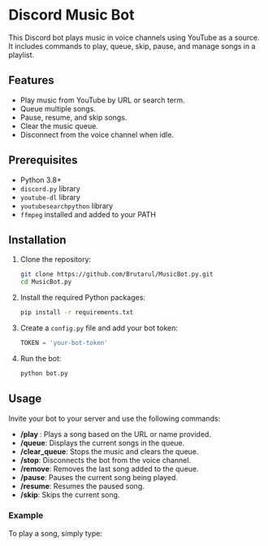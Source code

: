 # Discord Music Bot

This Discord bot plays music in voice channels using YouTube as a source. It includes commands to play, queue, skip, pause, and manage songs in a playlist.

## Features

- Play music from YouTube by URL or search term.
- Queue multiple songs.
- Pause, resume, and skip songs.
- Clear the music queue.
- Disconnect from the voice channel when idle.

## Prerequisites

- Python 3.8+
- `discord.py` library
- `youtube-dl` library
- `youtubesearchpython` library
- `ffmpeg` installed and added to your PATH

## Installation

1. Clone the repository:
    ```bash
    git clone https://github.com/Brutarul/MusicBot.py.git
    cd MusicBot.py
    ```

2. Install the required Python packages:
    ```bash
    pip install -r requirements.txt
    ```

3. Create a `config.py` file and add your bot token:
    ```python
    TOKEN = 'your-bot-token'
    ```

4. Run the bot:
    ```bash
    python bot.py
    ```

## Usage

Invite your bot to your server and use the following commands:

- **/play <song>**: Plays a song based on the URL or name provided.
- **/queue**: Displays the current songs in the queue.
- **/clear_queue**: Stops the music and clears the queue.
- **/stop**: Disconnects the bot from the voice channel.
- **/remove**: Removes the last song added to the queue.
- **/pause**: Pauses the current song being played.
- **/resume**: Resumes the paused song.
- **/skip**: Skips the current song.

### Example

To play a song, simply type:

